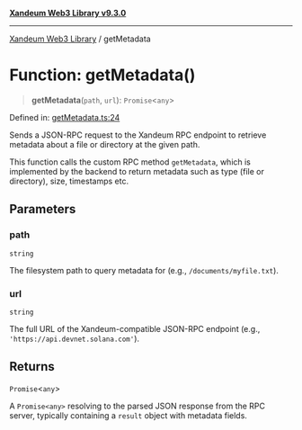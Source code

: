 [**Xandeum Web3 Library v9.3.0**](../README.md)

***

[Xandeum Web3 Library](../globals.md) / getMetadata

# Function: getMetadata()

> **getMetadata**(`path`, `url`): `Promise`\<`any`\>

Defined in: [getMetadata.ts:24](https://github.com/Xandeum/test_web3/blob/main/src/getMetadata.ts#L24)

Sends a JSON-RPC request to the Xandeum RPC endpoint to retrieve metadata
about a file or directory at the given path.

This function calls the custom RPC method `getMetadata`, which is implemented
by the backend to return metadata such as type (file or directory), size,
timestamps etc.

## Parameters

### path

`string`

The filesystem path to query metadata for (e.g., `/documents/myfile.txt`).

### url

`string`

The full URL of the Xandeum-compatible JSON-RPC endpoint (e.g., `'https://api.devnet.solana.com'`).

## Returns

`Promise`\<`any`\>

A `Promise<any>` resolving to the parsed JSON response from the RPC server,
         typically containing a `result` object with metadata fields.
